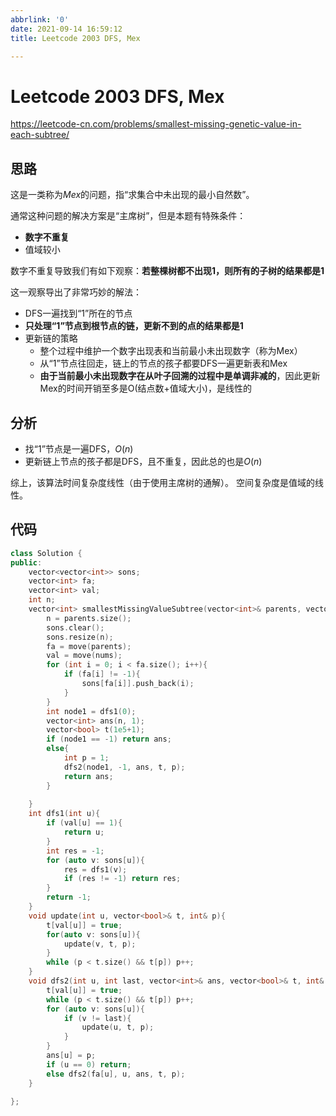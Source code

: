 ```yaml
---
abbrlink: '0'
date: 2021-09-14 16:59:12
title: Leetcode 2003 DFS, Mex

---
```

# Leetcode 2003 DFS, Mex
<https://leetcode-cn.com/problems/smallest-missing-genetic-value-in-each-subtree/>

## 思路
这是一类称为*Mex*的问题，指“求集合中未出现的最小自然数”。

通常这种问题的解决方案是“主席树”，但是本题有特殊条件：
- **数字不重复**
- 值域较小

数字不重复导致我们有如下观察：**若整棵树都不出现1，则所有的子树的结果都是1**

这一观察导出了非常巧妙的解法：
- DFS一遍找到“1”所在的节点
- **只处理“1”节点到根节点的链，更新不到的点的结果都是1**
- 更新链的策略
  - 整个过程中维护一个数字出现表和当前最小未出现数字（称为Mex）
  - 从“1”节点往回走，链上的节点的孩子都要DFS一遍更新表和Mex
  - **由于当前最小未出现数字在从叶子回溯的过程中是单调非减的**，因此更新Mex的时间开销至多是O(结点数+值域大小)，是线性的

## 分析
- 找“1”节点是一遍DFS，$O(n)$
- 更新链上节点的孩子都是DFS，且不重复，因此总的也是$O(n)$

综上，该算法时间复杂度线性（由于使用主席树的通解）。
空间复杂度是值域的线性。

## 代码
```cpp
class Solution {
public:
    vector<vector<int>> sons;
    vector<int> fa;
    vector<int> val;
    int n;
    vector<int> smallestMissingValueSubtree(vector<int>& parents, vector<int>& nums) {
        n = parents.size();
        sons.clear();
        sons.resize(n);
        fa = move(parents);
        val = move(nums);
        for (int i = 0; i < fa.size(); i++){
            if (fa[i] != -1){
                sons[fa[i]].push_back(i);
            }
        }
        int node1 = dfs1(0);
        vector<int> ans(n, 1);
        vector<bool> t(1e5+1);
        if (node1 == -1) return ans;
        else{
            int p = 1;
            dfs2(node1, -1, ans, t, p);
            return ans;
        }
        
    }
    int dfs1(int u){
        if (val[u] == 1){
            return u;
        }
        int res = -1;
        for (auto v: sons[u]){
            res = dfs1(v);
            if (res != -1) return res;
        }
        return -1;
    }
    void update(int u, vector<bool>& t, int& p){
        t[val[u]] = true;
        for(auto v: sons[u]){
            update(v, t, p);
        }
        while (p < t.size() && t[p]) p++;
    }
    void dfs2(int u, int last, vector<int>& ans, vector<bool>& t, int& p){
        t[val[u]] = true;
        while (p < t.size() && t[p]) p++;
        for (auto v: sons[u]){
            if (v != last){
                update(u, t, p);
            }
        }
        ans[u] = p;
        if (u == 0) return;
        else dfs2(fa[u], u, ans, t, p);
    }
    
};
```